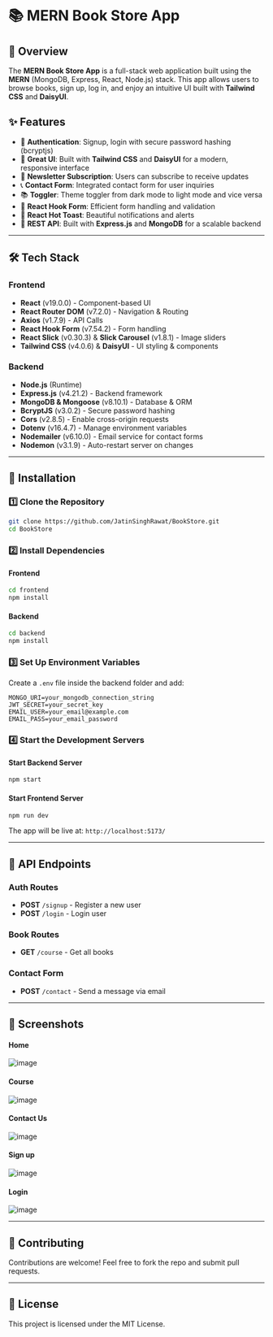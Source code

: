 # 📚 MERN Book Store App

## 🚀 Overview
The **MERN Book Store App** is a full-stack web application built using the **MERN** (MongoDB, Express, React, Node.js) stack. This app allows users to browse books, sign up, log in, and enjoy an intuitive UI built with **Tailwind CSS** and **DaisyUI**.

## ✨ Features
- 🔐 **Authentication**: Signup, login with secure password hashing (bcryptjs)
- 🎨 **Great UI**: Built with **Tailwind CSS** and **DaisyUI** for a modern, responsive interface
- 📰 **Newsletter Subscription**: Users can subscribe to receive updates
- 📞 **Contact Form**: Integrated contact form for user inquiries
- 📚 **Toggler**: Theme toggler from dark mode to light mode and vice versa
- 🔄 **React Hook Form**: Efficient form handling and validation
- 🍞 **React Hot Toast**: Beautiful notifications and alerts
- 📡 **REST API**: Built with **Express.js** and **MongoDB** for a scalable backend

---

## 🛠️ Tech Stack
### Frontend
- **React** (v19.0.0) - Component-based UI
- **React Router DOM** (v7.2.0) - Navigation & Routing
- **Axios** (v1.7.9) - API Calls
- **React Hook Form** (v7.54.2) - Form handling
- **React Slick** (v0.30.3) & **Slick Carousel** (v1.8.1) - Image sliders
- **Tailwind CSS** (v4.0.6) & **DaisyUI** - UI styling & components

### Backend
- **Node.js** (Runtime)
- **Express.js** (v4.21.2) - Backend framework
- **MongoDB & Mongoose** (v8.10.1) - Database & ORM
- **BcryptJS** (v3.0.2) - Secure password hashing
- **Cors** (v2.8.5) - Enable cross-origin requests
- **Dotenv** (v16.4.7) - Manage environment variables
- **Nodemailer** (v6.10.0) - Email service for contact forms
- **Nodemon** (v3.1.9) - Auto-restart server on changes

---

## 📌 Installation

### 1️⃣ Clone the Repository
```sh
git clone https://github.com/JatinSinghRawat/BookStore.git
cd BookStore
```

### 2️⃣ Install Dependencies
#### Frontend
```sh
cd frontend
npm install
```

#### Backend
```sh
cd backend
npm install
```

### 3️⃣ Set Up Environment Variables
Create a `.env` file inside the backend folder and add:
```env
MONGO_URI=your_mongodb_connection_string
JWT_SECRET=your_secret_key
EMAIL_USER=your_email@example.com
EMAIL_PASS=your_email_password
```

### 4️⃣ Start the Development Servers
#### Start Backend Server
```sh
npm start
```
#### Start Frontend Server
```sh
npm run dev
```

The app will be live at: `http://localhost:5173/`

---

## 📜 API Endpoints
### Auth Routes
- **POST** `/signup` - Register a new user
- **POST** `/login` - Login user

### Book Routes
- **GET** `/course` - Get all books

### Contact Form
- **POST** `/contact` - Send a message via email

---

## 📸 Screenshots

#### Home

![image](https://github.com/user-attachments/assets/bf01018c-510c-4fd0-8369-2f96cd7b036b)

#### Course

![image](https://github.com/user-attachments/assets/16057da2-651e-4170-8055-1600a4ca33d2)

#### Contact Us

![image](https://github.com/user-attachments/assets/d8751ecd-6b7c-40d3-a5e9-c72473a55abf)

#### Sign up

![image](https://github.com/user-attachments/assets/c59db33b-08b5-47b7-95a8-1c6edad8d7fb)

#### Login

![image](https://github.com/user-attachments/assets/a23449ed-7425-4271-9f81-56bedcb7014b)




---

## 🤝 Contributing
Contributions are welcome! Feel free to fork the repo and submit pull requests.

---

## 📄 License
This project is licensed under the MIT License.

